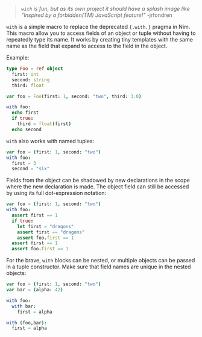 
> _`with` is fun, but as its own project it should have a splash image like "Inspired by a forbidden(TM) JavaScript feature!"_
> -jrfondren

`with` is a simple macro to replace the deprecated ``{.with.}`` pragma in Nim.
This macro allow you to access fields of an object or tuple without having to
repeatedly type its name. It works by creating tiny templates with the same
name as the field that expand to access to the field in the object.

Example:


```nim
type Foo = ref object
  first: int
  second: string
  third: float

var foo = Foo(first: 1, second: "two", third: 3.0)

with foo:
  echo first
  if true:
    third = float(first)
  echo second
```


``with`` also works with named tuples:

```nim
var foo = (first: 1, second: "two")
with foo:
  first = 3
  second = "six"
```


Fields from the object can be shadowed by new declarations in the scope where
the new declaration is made. The object field can still be accessed by using its
full dot-expression notation:


```nim
var foo = (first: 1, second: "two")
with foo:
  assert first == 1
  if true:
    let first = "dragons"
    assert first == "dragons" 
    assert foo.first == 1
  assert first == 1
  assert foo.first == 1
```


For the brave, ``with`` blocks can be nested, or multiple objects can be passed
in a tuple constructor. Make sure that field names are unique in the nested
objects:

```nim
var foo = (first: 1, second: "two")
var bar = (alpha: 42)

with foo:
  with bar:
    first = alpha

with (foo,bar):
  first = alpha
```
